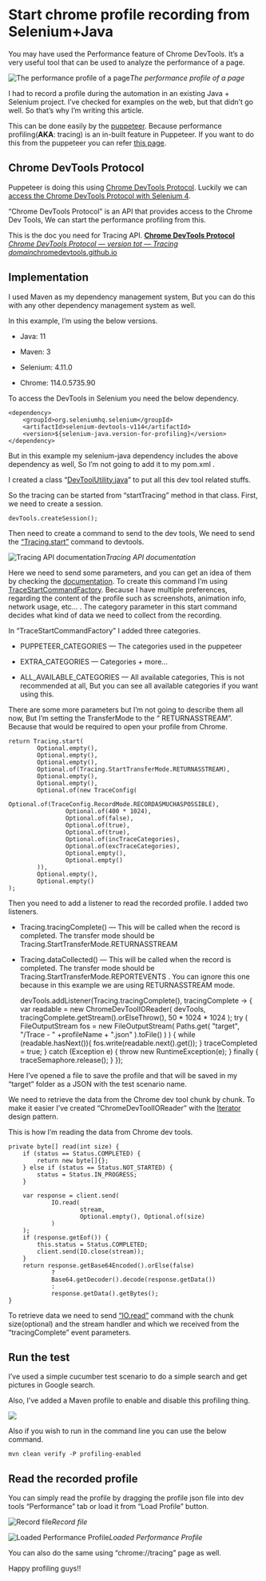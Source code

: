 
# Start chrome profile recording from Selenium+Java

You may have used the Performance feature of Chrome DevTools. It’s a very useful tool that can be used to analyze the performance of a page.

![The performance profile of a page](https://cdn-images-1.medium.com/max/3718/1*d9aBzusEPRjI4tZO3oZmzg.png)*The performance profile of a page*

I had to record a profile during the automation in an existing Java + Selenium project. I’ve checked for examples on the web, but that didn’t go well. So that’s why I’m writing this article.

This can be done easily by the [puppeteer](https://pptr.dev/). Because performance profiling(**AKA**: tracing) is an in-built feature in Puppeteer. If you want to do this from the puppeteer you can refer [this page](https://testinproduction.wordpress.com/2017/10/10/puppeteer-using-the-trace-feature/).

## Chrome DevTools Protocol

Puppeteer is doing this using [Chrome DevTools Protocol](https://chromedevtools.github.io/devtools-protocol/). Luckily we can [access the Chrome DevTools Protocol with Selenium 4](https://applitools.com/blog/selenium-4-chrome-devtools/).

“Chrome DevTools Protocol” is an API that provides access to the Chrome Dev Tools, We can start the performance profiling from this.

This is the doc you need for Tracing API.
[**Chrome DevTools Protocol**
*Chrome DevTools Protocol — version tot — Tracing domain*chromedevtools.github.io](https://chromedevtools.github.io/devtools-protocol/tot/Tracing/)

## Implementation

I used Maven as my dependency management system, But you can do this with any other dependency management system as well.

In this example, I’m using the below versions.

* Java: 11

* Maven: 3

* Selenium: 4.11.0

* Chrome: 114.0.5735.90

To access the DevTools in Selenium you need the below dependency.

    <dependency>
        <groupId>org.seleniumhq.selenium</groupId>
        <artifactId>selenium-devtools-v114</artifactId>
        <version>${selenium-java.version-for-profiling}</version>
    </dependency>

But in this example my selenium-java dependency includes the above dependency as well, So I’m not going to add it to my pom.xml .

I created a class “[DevToolUtility.java](https://github.com/zchandikaz/CodeExamples/blob/main/selenium-chrome-profiling-example/src/test/java/org/example/utility/DevToolUtility.java)” to put all this dev tool related stuffs.

So the tracing can be started from “startTracing” method in that class. First, we need to create a session.

    devTools.createSession();

Then need to create a command to send to the dev tools, We need to send the [“Tracing.start”](https://chromedevtools.github.io/devtools-protocol/tot/Tracing/#method-start) command to devtools.

![Tracing API documentation](https://cdn-images-1.medium.com/max/2000/1*sTeGbPLlQEEFFgq891X0bQ.png)*Tracing API documentation*

Here we need to send some parameters, and you can get an idea of them by checking the [documentation](https://chromedevtools.github.io/devtools-protocol/tot/Tracing/). To create this command I’m using [TraceStartCommandFactory](https://github.com/zchandikaz/CodeExamples/blob/main/selenium-chrome-profiling-example/src/test/java/org/example/utility/DevToolUtility.java#L35-L170). Because I have multiple preferences, regarding the content of the profile such as screenshots, animation info, network usage, etc… . The category parameter in this start command decides what kind of data we need to collect from the recording.

In “TraceStartCommandFactory” I added three categories.

* PUPPETEER_CATEGORIES — The categories used in the puppeteer

* EXTRA_CATEGORIES — Categories + more…

* ALL_AVAILABLE_CATEGORIES — All available categories, This is not recommended at all, But you can see all available categories if you want using this.

There are some more parameters but I’m not going to describe them all now, But I’m setting the TransferMode to the “ RETURNASSTREAM”. Because that would be required to open your profile from Chrome.

    return Tracing.start(
            Optional.empty(),
            Optional.empty(),
            Optional.empty(),
            Optional.of(Tracing.StartTransferMode.RETURNASSTREAM),
            Optional.empty(),
            Optional.empty(),
            Optional.of(new TraceConfig(
                    Optional.of(TraceConfig.RecordMode.RECORDASMUCHASPOSSIBLE), 
                    Optional.of(400 * 1024),
                    Optional.of(false),
                    Optional.of(true),
                    Optional.of(true),
                    Optional.of(incTraceCategories),
                    Optional.of(excTraceCategories),
                    Optional.empty(),
                    Optional.empty()
            )),
            Optional.empty(),
            Optional.empty()
    );

Then you need to add a listener to read the recorded profile. I added two listeners.

* Tracing.tracingComplete() — This will be called when the record is completed. The transfer mode should be Tracing.StartTransferMode.RETURNASSTREAM

* Tracing.dataCollected() — This will be called when the record is completed. The transfer mode should be Tracing.StartTransferMode.REPORTEVENTS . You can ignore this one because in this example we are using RETURNASSTREAM mode.

    devTools.addListener(Tracing.tracingComplete(), tracingComplete -> {
        var readable = new ChromeDevToolIOReader(
                devTools,
                tracingComplete.getStream().orElseThrow(),
                50 * 1024 * 1024
        );
        try (
                FileOutputStream fos = new FileOutputStream(
                        Paths.get(
                                "target", 
                                "/Trace - " +profileName + ".json"
                        ).toFile()
                )
        ) {
            while (readable.hasNext()){
                fos.write(readable.next().get());
            }
            traceCompleted = true;
        } catch (Exception e) {
            throw new RuntimeException(e);
        } finally {
            traceSemaphore.release();
        }
    });

Here I’ve opened a file to save the profile and that will be saved in my “target” folder as a JSON with the test scenario name.

We need to retrieve the data from the Chrome dev tool chunk by chunk. To make it easier I’ve created “ChromeDevToolIOReader” with the [Iterator](https://www.digitalocean.com/community/tutorials/iterator-design-pattern-java) design pattern.

This is how I’m reading the data from Chrome dev tools.

    private byte[] read(int size) {
        if (status == Status.COMPLETED) {
            return new byte[]{};
        } else if (status == Status.NOT_STARTED) {
            status = Status.IN_PROGRESS;
        }
    
        var response = client.send(
                IO.read(
                        stream,
                        Optional.empty(), Optional.of(size)
                )
        );
        if (response.getEof()) {
            this.status = Status.COMPLETED;
            client.send(IO.close(stream));
        }
        return response.getBase64Encoded().orElse(false)
                ?
                Base64.getDecoder().decode(response.getData())
                :
                response.getData().getBytes();
    }

To retrieve data we need to send [“IO.read”](https://chromedevtools.github.io/devtools-protocol/tot/IO/#method-read) command with the chunk size(optional) and the stream handler and which we received from the “tracingComplete” event parameters.

## Run the test

I’ve used a simple cucumber test scenario to do a simple search and get pictures in Google search.

Also, I’ve added a Maven profile to enable and disable this profiling thing.

![](https://cdn-images-1.medium.com/max/2000/1*lWjYBU1hAzskokZ1aRkvfA.png)

Also if you wish to run in the command line you can use the below command.

    mvn clean verify -P profiling-enabled

## Read the recorded profile

You can simply read the profile by dragging the profile json file into dev tools “Performance” tab or load it from “Load Profile” button.

![Record file](https://cdn-images-1.medium.com/max/2000/1*jBbvbo6LRYspiHvh7609Ng.png)*Record file*

![Loaded Performance Profile](https://cdn-images-1.medium.com/max/2326/1*gFT4TEp6HpgfoXusceqHDg.png)*Loaded Performance Profile*

You can also do the same using “chrome://tracing” page as well.

Happy profiling guys!!
